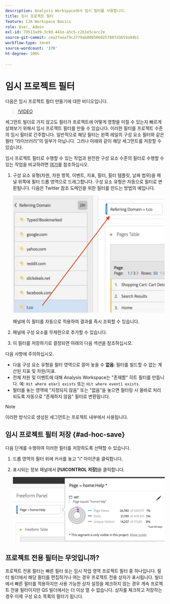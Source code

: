 ```yaml
---
description: Analysis Workspace에서 임시 필터를 사용합니다.
title: 임시 프로젝트 필터
feature: CJA Workspace Basics
role: User, Admin
exl-id: 79513ad9-3c9d-441e-a5c5-c2b1e5cacc2e
source-git-commit: cea2faeaf9c2779ab808506025780fd3659a94b1
workflow-type: tm+mt
source-wordcount: '370'
ht-degree: 100%

---
```


# 임시 프로젝트 필터

다음은 임시 프로젝트 필터 만들기에 대한 비디오입니다.

>[!VIDEO](https://video.tv.adobe.com/v/23978/?quality=12)

세그먼트 빌더로 가지 않고도 필터가 프로젝트에 어떻게 영향을 미칠 수 있는지 빠르게 살펴보기 위해서 임시 프로젝트 필터를 만들 수 있습니다. 이러한 필터를 프로젝트 수준의 임시 필터로 간주합니다. 일반적으로 해당 필터는 왼쪽 레일의 구성 요소 필터와 같은 필터 “라이브러리”의 일부가 아닙니다. 그러나 아래와 같이 해당 세그먼트를 저장할 수 있습니다.

임시 프로젝트 필터로 수행할 수 있는 작업과 완전한 구성 요소 수준의 필터로 수행할 수 있는 작업을 비교하려면 [여기](/help/components/filters/filters-overview.md)를 참조하십시오.

1. 구성 요소 유형(차원, 차원 항목, 이벤트, 지표, 필터, 필터 템플릿, 날짜 범위)을 패널 위쪽에 필터 드롭 영역으로 드래그합니다. 구성 요소 유형은 자동으로 필터로 변환됩니다.
다음은 Twitter 참조 도메인을 위한 필터를 만드는 방법의 예입니다.

   ![](assets/ad-hoc1.png)

   패널에 이 필터를 자동으로 적용하여 결과를 즉시 조회할 수 있습니다.

1. 패널에 구성 요소를 무제한으로 추가할 수 있습니다.
1. 이 필터를 저장하기로 결정되면 아래의 다음 섹션을 참조하십시오.

다음 사항에 주의하십시오.

* 다음 구성 요소 유형을 필터 영역으로 끌어 놓을 수 **없음**: 필터를 빌드할 수 없는 계산된 지표 및 차원/지표.
* 전체 차원 및 이벤트에 대해 Analysis Workspace는 &quot;존재함&quot; 히트 필터를 만듭니다. 예: `Hit where eVar1 exists` 또는 `Hit where event1 exists`.
* 필터를 놓는 영역에 &quot;지정되지 않음&quot; 또는 &quot;없음&quot;을 놓으면 필터링 시 올바로 처리되도록 자동으로 &quot;존재하지 않음&quot; 필터로 변환됩니다.

>[!NOTE]
>
>이러한 방식으로 생성된 세그먼트는 프로젝트 내부에서 사용됩니다.

## 임시 프로젝트 필터 저장 {#ad-hoc-save}

다음 단계를 수행하여 이러한 필터를 저장하도록 선택할 수 있습니다.

1. 드롭 영역의 필터 위에 커서를 놓고 &quot;i&quot; 아이콘을 클릭합니다.
1. 표시되는 정보 패널에서 **[!UICONTROL 저장]**&#x200B;을 클릭합니다.

   ![](assets/segment-info.png)

## 프로젝트 전용 필터는 무엇입니까?

프로젝트 전용 필터는 빠른 필터 또는 임시 작업 영역 프로젝트 필터 중 하나입니다. 필터 빌더에서 해당 필터를 편집하거나 여는 경우 프로젝트 전용 상자가 표시됩니다. 빌더에서 빠른 필터를 적용하지만 사용 가능한 상자 설정을 체크하지 않는 경우 계속 프로젝트 전용 필터이지만 QS 빌더에서는 더 이상 열 수 없습니다. 상자를 체크하고 저장하는 경우 이제 구성 요소 목록의 필터가 됩니다.
